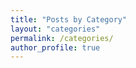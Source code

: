 ```yaml
---
title: "Posts by Category"
layout: "categories"
permalink: /categories/
author_profile: true
---
```

